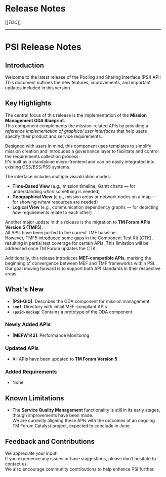 # Release Notes

[[_TOC_]]

---

# PSI Release Notes

## Introduction

Welcome to the latest release of the Pooling and Sharing Interface (PSI) API!  
This document outlines the new features, improvements, and important updates included in this version.

## Key Highlights

The central focus of this release is the implementation of the **Mission Management ODA Blueprint**.  
This component complements the mission-related APIs by providing a *reference implementation of graphical user interfaces* that help users specify their product and service requirements.

Designed with users in mind, this component uses templates to simplify mission creation and introduces a governance layer to facilitate and control the requirements collection process.  
It's built as a standalone micro-frontend and can be easily integrated into existing OSS/BSS/PSS systems.

The interface includes multiple visualization modes:

* **Time-Based View** (e.g., mission timeline, Gantt charts — for understanding *when* something is needed)
* **Geographical View** (e.g., mission areas or network nodes on a map — for showing *where* resources are needed)
* **Logical View** (e.g., communication dependency graphs — for depicting *how* requirements relate to each other)

Another major update in this release is the migration to **TM Forum APIs Version 5 (TMF5)**.  
All APIs have been ported to the current TMF baseline.  
However, TMF5 introduced some gaps in the Component Test Kit (CTK), resulting in partial test coverage for certain APIs. This limitation will be addressed once TM Forum updates the CTK.

Additionally, this release introduces **MEF-compatible APIs**, marking the beginning of convergence between MEF and TMF frameworks within PSI.  
Our goal moving forward is to support both API standards in their respective areas.

## What's New

* **[PSI-GID]**: Describes the ODA component for mission management  
* **`\mef`**: Directory with initial MEF-compliant APIs  
* **`\psid-mockup`**: Contains a prototype of the ODA component  

### Newly Added APIs

* **[MEFW143]**: Performance Monitoring

### Updated APIs

* All APIs have been updated to **TM Forum Version 5**.

### Added Requirements

* None

## Known Limitations

* The **Service Quality Management** functionality is still in its early stages, though improvements have been made.  
  We are currently aligning these APIs with the outcomes of an ongoing TM Forum Catalyst project, expected to conclude in June.

## Feedback and Contributions

We appreciate your input!  
If you experience any issues or have suggestions, please don’t hesitate to contact us.  
We also encourage community contributions to help enhance PSI further.
